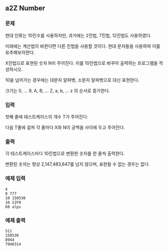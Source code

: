 ## a2Z Number

### 문제

현대 인류는 10진수를 사용하지만, 과거에는 2진법, 7진법, 12진법도 사용하였다.

미래에는 계산법이 바뀐다면 다른 진법을 사용할 것이다. 현대 문자들을 사용하여 이를 유추해보자한다.

X진법으로 표현된 숫자 N이 주어진다. 이를 10진법으로 바꾸어 출력하는 프로그램을 작성하시오.

10을 넘어가는 경우에는 대문자 알파벳, 소문자 알파벳으로 대신 표현한다.

크기는 0, ... 9, A, B, ... Z, a, b, ... z 의 순서로 증가한다.

### 입력

첫째 줄에 테스트케이스의 개수 T가 주어진다.

다음 T줄에 걸쳐 각 줄마다 X와 N이 공백을 사이에 두고 주어진다.

### 출력

각 테스트케이스마다 10진법으로 변환한 숫자를 한 줄씩 출력한다.

변환된 숫자는 항상 2,147,483,647를 넘지 않으며, 표현될 수 없는 경우는 없다.

### 예제 입력
```
4
8 777
10 150530
16 22F0
60 alps
```

### 예제 출력
```
511
150530
8944
7948314
```
